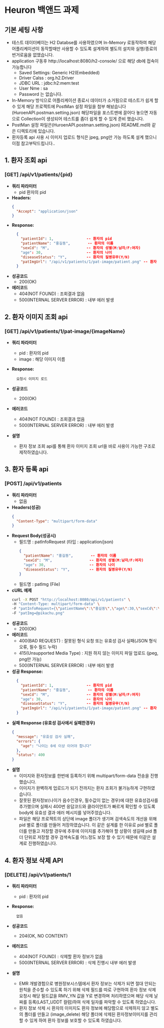 # Heuron 백앤드 과제

## 기본 세팅 사항
- 테스트 데이터베이는 H2 Databse를 사용하였으며 In-Memory 로동작하여 해당 어플리케이션이 동작할때만 사용할 수 있도록 설계하여
  별도의 설치와 실행/종료의 번거로움을 없앴습니다.
- application 구동후 http://localhost:8080/h2-console/ 으로 해당 db에 접속이 가능합니다
  - Saved Settings: Generic H2(Embedded)
  - Driver Calss : org.h2.Driver
  - JDBC URL : jdbc:h2:mem:test
  - User Nme : sa
  - Password 는 없습니다.
- In-Memory 방식으로 어플리케이션 종료시 데이터가 소거됨으로 테스트가 쉽게 할 수 있게 해당 프로젝트에 PostMan 설정 파일을 첨부 해놨습니다
  (HuroenAPI.postman.setting.json) 해당파일을 포스트맨에 끌어다 놓으면 자동으로 Collection이 생성되어 테스트를 좀더 쉽게 할 수 있게 준비 했습니다.
- PostMan 설정 파일은(HuroenAPI.postman.setting.json) README.md와 같은 디렉토리에 있습니다.
- 환자등록 api 사용 시 이미지 업로드 형식은 jpeg, png만 가능 하도록 설계 했으니 이점 참고부탁드립니다..


## 1. 환자 조회 api
### [GET] /api/v1/patients/{pid}
 - **쿼리 파라미터**
   - pid 환자의 pid
- **Headers:**
  ```json
  {
    "Accept": "application/json"
  }
  ```
- **Response:**
  ```json
    {
      "patientId": 1,               -- 환자의 pid
      "patientName": "홍길동",        -- 환자의 이름  
      "sexCd": "M",                 -- 환자의 성별(M:남자/F:여자) 
      "age": 30,                    -- 환자의 나이
      "diseaseStatus": "Y",         -- 환자의 질병유무(Y/N)
      "patImgUrl": "/api/v1/patients/1/pat-image/patient.png" -- 환자 이미지 조회 URL
    }
  ```
- **성공코드**
  - 200(OK)
- **에러코드**
  - 404(NOT FOUND) : 조회결과 없음
  - 500(INTERNAL SERVER ERROR) : 내부 에러 발생

## 2. 환자 이미지 조회 api
### [GET] /api/v1/patients/1/pat-image/{imageName}
- **쿼리 파라미터**
  - pid : 환자의 pid
  - image : 해당 이미지 이름 
- **Response:**
  ```
    요청시 이미지 로드
  ```
- **성공코드**
  - 200(OK)
- **에러코드**
  - 404(NOT FOUND) : 조회결과 없음
  - 500(INTERNAL SERVER ERROR) : 내부 에러 발생

- **설명**
  - 환자 정보 조회 api를 통해 환자 이미지 조회 url을 바로 사용이 가능한 구조로 제작하였습니다.
     

## 3. 환자 등록 api
### [POST] /api/v1/patients
- **쿼리 파라미터**
    - 없음 
- **Headers(성공)**
  ```json
  {
    "Content-Type": "multipart/form-data"
  }
  ```
- **Request Body(성공시)**
  - 필드명 : patInfoRequest (타입 : application/json)
    ```json
    {
      "patientName": "홍길동",        -- 환자의 이름  
      "sexCd": "M",                 -- 환자의 성별(M:남자/F:여자) 
      "age": 30,                    -- 환자의 나이
      "diseaseStatus": "Y",         -- 환자의 질병유무(Y/N)
    } 
    ```
  - 필드명 : patImg (File)  
- **cURL 예제**
  ```bash
  curl -X POST "http://localhost:8080/api/v1/patients" \
  -H "Content-Type: multipart/form-data" \
  -F "patInfoRequest={\"patientName\":\"홍길동\",\"age\":30,\"sexCd\":\"M\",\"diseaseStatus\":\"Y\"};type=application/json" \
  -F "patImg=@pikachu.png"
  ```
- **성공코드**
  - 200(OK)
- **에러코드**
  - 400(BAD REQUEST) : 잘못된 형식 요청 또는 유효성 검사 실패(JSON 형식 오류, 필수 필드 누락)
  - 415(Unsupported Media Type) : 지원 하지 않는 이미지 파일 업로드 (jpeg, png만 가능)
  - 500(INTERNAL SERVER ERROR) : 내부 에러 발생
- **성공 Response:**
  ```json
    {
      "patientId": 1,               -- 환자의 pid
      "patientName": "홍길동",        -- 환자의 이름  
      "sexCd": "M",                 -- 환자의 성별(M:남자/F:여자) 
      "age": 30,                    -- 환자의 나이
      "diseaseStatus": "Y",         -- 환자의 질병유무(Y/N)
      "patImgUrl": "/api/v1/patients/1/pat-image/patient.png" -- 환자 이미지 경로
    }
  ```
- **실패 Response (유효성 검사에서 실패한경우)**
  ```json
  {
    "message": "유효성 검사 실패",
    "errors": {
      "age": "나이는 0세 이상 이어야 합니다"
    },
    "status": 400
  }   
  ```
- **설명**
  - 이미지와 환자정보를 한번에 등록하기 위해 multipart/form-data 전송을 진행했습니다.
  - 이미지가 완벽하게 업로드가 되기 전까지는 환자 조회가 불가능하게 구현하였습니다.
  - 잘못된 환자정보(나이가 음수인경우, 필수값이 없는 경우)에 대한 유효성검사를 추가했으며 실패시 400번 응답코드와
    클라이언트가 빠르게 확인할 수 있도록 body에 유효성 결과 에러 메시지를 넣어주었습니다.
  - 파일은 해당 프로잭트의 상단에 image 폴더가 생기며 검색속도의 개선을 위해 pid 별로 폴더를 만들어 저장하였습니다.
    이 같은 설계를 한 이유로 pid 별로 폴더를 만들고 저장할 경우에 추후에 이미지를 추가해야 할 상황이 생길때 pid 폴더
    단위로 저장할 경우 검색속도를 어느정도 보장 할 수 있기 때문에 이같은 설계로 진행하였습니다.


## 4. 환자 정보 삭제 API
### [DELETE] /api/v1/patients/1
- **쿼리 파라미터**
  - pid : 환자의 pid
- **Response:**
  ```
    없음
  ```
- **성공코드**
  - 204(OK, NO CONTENT)
- **에러코드**
  - 404(NOT FOUND) : 삭제할 환자 정보가 없음
  - 500(INTERNAL SERVER ERROR) : 삭제 진행시 내부 에러 발생

- **설명**
  - EMR 개발경험으로 병원정보시스템에서 환자 정보는 삭제가 되면 절대 안되는 원칙을 준수할 수 있도록 하기 위해 삭제 필드를 따로 구현하여 환자 정보 삭제 요청시 
    해당 필드값을 RMV_YN 값을 Y로 변경하며 처리하였으며 해당 삭제 날짜를 등록(LAST_UDDT 컬럼)하여 삭제 일자를 파악할 수 있도록 하였습니다.
  - 환자 정보 삭제 시 환자의 이미지도 환자 정보에 해당함으로 삭제하지 않고 별도의 폴더를 만들고 (image_delete) 해당 폴더에 삭제된 환자정보이미지를
    관리할 수 있게 하여 환자 정보를 보호할 수 있도록 하였습니다.